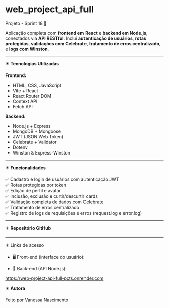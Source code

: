 # web_project_api_full

Projeto - Sprint 18 🚀

Aplicação completa com **frontend em React** e **backend em Node.js**, conectados via **API RESTful**. Inclui **autenticação de usuários**, **rotas protegidas**, **validações com Celebrate**, **tratamento de erros centralizado**, e **logs com Winston**.

---

✴️ **Tecnologias Utilizadas**

**Frontend:**

- HTML, CSS, JavaScript
- Vite + React
- React Router DOM
- Context API
- Fetch API

**Backend:**

- Node.js + Express
- MongoDB + Mongoose
- JWT (JSON Web Token)
- Celebrate + Validator
- Dotenv
- Winston & Express-Winston

---

✴️ **Funcionalidades**

✅ Cadastro e login de usuários com autenticação JWT  
✅ Rotas protegidas por token  
✅ Edição de perfil e avatar  
✅ Inclusão, exclusão e curtir/descurtir cards  
✅ Validação completa de dados com Celebrate  
✅ Tratamento de erros centralizado  
✅ Registro de logs de requisições e erros (request.log e error.log)

---

✴️ **Repositório GitHub**

---

✴️ Links de acesso

- 🖥️ Front-end (interface do usuário):

- 🔌 Back-end (API Node.js):

https://web-project-api-full-pcts.onrender.com

✴️ **Autora**

Feito por Vanessa Nascimento
